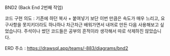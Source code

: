 BND2 (Back End 2번째 작업)

코드 구현 의도 : 기존에 하던 복사 + 붙여넣기 보단
이번 만큼은 속도가 매우 느리고, 요구사항을 못지키더라도 하나하나 차근차근 배워가면서 내꺼로 만든 다음 사용해보고 싶었습니다.
주석이나 썼던 코드들은 공부의 흔적이라 생각해서 따로 삭제하진 않았습니다.


ERD 주소 : https://drawsql.app/teams/-883/diagrams/bnd2